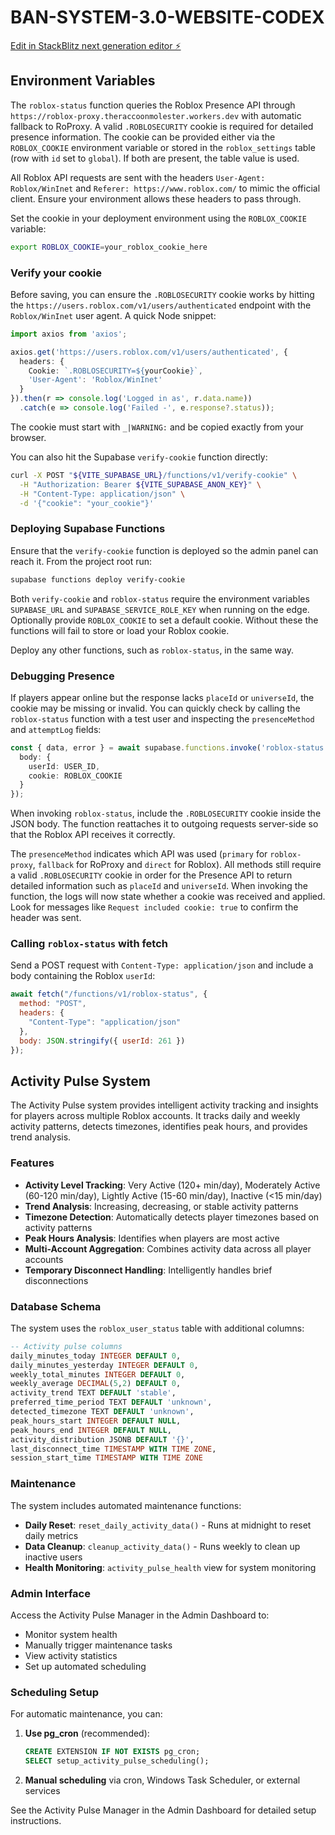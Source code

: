 # BAN-SYSTEM-3.0-WEBSITE-CODEX

[Edit in StackBlitz next generation editor ⚡️](https://stackblitz.com/~/github.com/TheRacBW/BAN-SYSTEM-3.0-WEBSITE-CODEX)

## Environment Variables

The `roblox-status` function queries the Roblox Presence API through
`https://roblox-proxy.theraccoonmolester.workers.dev` with automatic
fallback to RoProxy. A valid `.ROBLOSECURITY` cookie is required for detailed
presence information. The cookie can be provided either via the `ROBLOX_COOKIE`
environment variable or stored in the `roblox_settings` table (row with `id`
set to `global`). If both are present, the table value is used.

All Roblox API requests are sent with the headers `User-Agent: Roblox/WinInet` and `Referer: https://www.roblox.com/` to mimic the official client. Ensure your environment allows these headers to pass through.

Set the cookie in your deployment environment using the `ROBLOX_COOKIE` variable:

```bash
export ROBLOX_COOKIE=your_roblox_cookie_here
```

### Verify your cookie

Before saving, you can ensure the `.ROBLOSECURITY` cookie works by hitting the
`https://users.roblox.com/v1/users/authenticated` endpoint with the
`Roblox/WinInet` user agent. A quick Node snippet:

```typescript
import axios from 'axios';

axios.get('https://users.roblox.com/v1/users/authenticated', {
  headers: {
    Cookie: `.ROBLOSECURITY=${yourCookie}`,
    'User-Agent': 'Roblox/WinInet'
  }
}).then(r => console.log('Logged in as', r.data.name))
  .catch(e => console.log('Failed -', e.response?.status));
```

The cookie must start with `_|WARNING:` and be copied exactly from your browser.

You can also hit the Supabase `verify-cookie` function directly:

```bash
curl -X POST "${VITE_SUPABASE_URL}/functions/v1/verify-cookie" \
  -H "Authorization: Bearer ${VITE_SUPABASE_ANON_KEY}" \
  -H "Content-Type: application/json" \
  -d '{"cookie": "your_cookie"}'
```

### Deploying Supabase Functions

Ensure that the `verify-cookie` function is deployed so the admin panel can
reach it. From the project root run:

```bash
supabase functions deploy verify-cookie
```

Both `verify-cookie` and `roblox-status` require the environment variables
`SUPABASE_URL` and `SUPABASE_SERVICE_ROLE_KEY` when running on the edge.
Optionally provide `ROBLOX_COOKIE` to set a default cookie. Without these the
functions will fail to store or load your Roblox cookie.

Deploy any other functions, such as `roblox-status`, in the same way.

### Debugging Presence

If players appear online but the response lacks `placeId` or `universeId`, the
cookie may be missing or invalid. You can quickly check by calling the
`roblox-status` function with a test user and inspecting the `presenceMethod`
and `attemptLog` fields:

```typescript
const { data, error } = await supabase.functions.invoke('roblox-status', {
  body: {
    userId: USER_ID,
    cookie: ROBLOX_COOKIE
  }
});
```

When invoking `roblox-status`, include the `.ROBLOSECURITY` cookie inside the
JSON body. The function reattaches it to outgoing requests server-side so that
the Roblox API receives it correctly.

The `presenceMethod` indicates which API was used (`primary` for
`roblox-proxy`, `fallback` for RoProxy and `direct` for Roblox). All methods
still require a valid `.ROBLOSECURITY` cookie in order for the Presence API to
return detailed information such as `placeId` and `universeId`.
When invoking the function, the logs will now state whether a cookie was
received and applied. Look for messages like `Request included cookie: true` to
confirm the header was sent.

### Calling `roblox-status` with fetch

Send a POST request with `Content-Type: application/json` and include a body containing the Roblox `userId`:

```javascript
await fetch("/functions/v1/roblox-status", {
  method: "POST",
  headers: {
    "Content-Type": "application/json"
  },
  body: JSON.stringify({ userId: 261 })
});
```

## Activity Pulse System

The Activity Pulse system provides intelligent activity tracking and insights for players across multiple Roblox accounts. It tracks daily and weekly activity patterns, detects timezones, identifies peak hours, and provides trend analysis.

### Features

- **Activity Level Tracking**: Very Active (120+ min/day), Moderately Active (60-120 min/day), Lightly Active (15-60 min/day), Inactive (<15 min/day)
- **Trend Analysis**: Increasing, decreasing, or stable activity patterns
- **Timezone Detection**: Automatically detects player timezones based on activity patterns
- **Peak Hours Analysis**: Identifies when players are most active
- **Multi-Account Aggregation**: Combines activity data across all player accounts
- **Temporary Disconnect Handling**: Intelligently handles brief disconnections

### Database Schema

The system uses the `roblox_user_status` table with additional columns:

```sql
-- Activity pulse columns
daily_minutes_today INTEGER DEFAULT 0,
daily_minutes_yesterday INTEGER DEFAULT 0,
weekly_total_minutes INTEGER DEFAULT 0,
weekly_average DECIMAL(5,2) DEFAULT 0,
activity_trend TEXT DEFAULT 'stable',
preferred_time_period TEXT DEFAULT 'unknown',
detected_timezone TEXT DEFAULT 'unknown',
peak_hours_start INTEGER DEFAULT NULL,
peak_hours_end INTEGER DEFAULT NULL,
activity_distribution JSONB DEFAULT '{}',
last_disconnect_time TIMESTAMP WITH TIME ZONE,
session_start_time TIMESTAMP WITH TIME ZONE
```

### Maintenance

The system includes automated maintenance functions:

- **Daily Reset**: `reset_daily_activity_data()` - Runs at midnight to reset daily metrics
- **Data Cleanup**: `cleanup_activity_data()` - Runs weekly to clean up inactive users
- **Health Monitoring**: `activity_pulse_health` view for system monitoring

### Admin Interface

Access the Activity Pulse Manager in the Admin Dashboard to:
- Monitor system health
- Manually trigger maintenance tasks
- View activity statistics
- Set up automated scheduling

### Scheduling Setup

For automatic maintenance, you can:

1. **Use pg_cron** (recommended):
   ```sql
   CREATE EXTENSION IF NOT EXISTS pg_cron;
   SELECT setup_activity_pulse_scheduling();
   ```

2. **Manual scheduling** via cron, Windows Task Scheduler, or external services

See the Activity Pulse Manager in the Admin Dashboard for detailed setup instructions.

